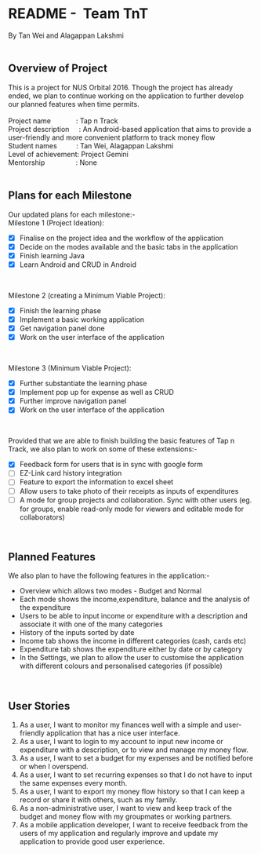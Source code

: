 **README -  Team TnT** <br/> 
==========================================
By Tan Wei and Alagappan Lakshmi <br/>
<br/>

**Overview of Project** <br/>
-------------------
This is a project for NUS Orbital 2016. Though the project has already ended, we plan to continue working on the application to further develop our planned features when time permits. <br/>
<br/>
Project name             : Tap n Track <br/>
Project description     : An Android-based application that aims to provide a user-friendly and more convenient platform to track money flow  <br/>
Student names          : Tan Wei, Alagappan Lakshmi  <br/>
Level of achievement: Project Gemini  <br/>
Mentorship                : None <br/>
<br/>

**Plans for each Milestone** <br/>
-------------------
Our updated plans for each milestone:- <br/>
Milestone 1 (Project Ideation): <br/>
- [x] Finalise on the project idea and the workflow of the application <br/>
- [x] Decide on the modes available and the basic tabs in the application <br/>
- [x] Finish learning Java <br/>
- [x] Learn Android and CRUD in Android <br/>
<br/>

Milestone 2 (creating a Minimum Viable Project): <br/>
- [x] Finish the learning phase <br/>
- [x] Implement a basic working application  <br/>
- [x] Get navigation panel done <br/>
- [x] Work on the user interface of the application <br/>
<br/>

Milestone 3 (Minimum Viable Project): <br/>
- [x] Further substantiate the learning phase <br/>
- [x] Implement pop up for expense as well as CRUD  <br/>
- [x] Further improve navigation panel <br/>
- [x] Work on the user interface of the application <br/>
<br/>

Provided that we are able to finish building the basic features of Tap n Track, we also plan to work on some of these extensions:- <br/>
- [x] Feedback form for users that is in sync with google form <br/>
- [ ] EZ-Link card history integration <br/>
- [ ] Feature to export the information to excel sheet <br/>
- [ ] Allow users to take photo of their receipts as inputs of expenditures <br/>
- [ ] A mode for group projects and collaboration. Sync with other users (eg. for groups, enable read-only mode for viewers and editable mode for collaborators) <br/>
<br/>

**Planned Features** <br/>
-------------------
We also plan to have the following features in the application:- <br/>
- Overview which allows two modes - Budget and Normal <br/>
- Each mode shows the income,expenditure, balance and the analysis of the expenditure <br/>
- Users to be able to input income or expenditure with a description and associate it with one of the many categories <br/>
- History of the inputs sorted by date <br/>
- Income tab shows the income in different categories (cash, cards etc) <br/>
- Expenditure tab shows the expenditure either by date or by category <br/>
- In the Settings, we plan to allow the user to customise the application with different colours and personalised categories (if possible) <br/>
<br/>

**User Stories** <br/>
-------------------
1. As a user, I want to monitor my finances well with a simple and user-friendly application that has a nice user interface.  <br/>
2. As a user, I want to login to my account to input new income or expenditure with a description, or to view and manage my money flow. <br/>
3. As a user, I want to set a budget for my expenses and be notified before or when I overspend. <br/>
4. As a user, I want to set recurring expenses so that I do not have to input the same expenses every month. <br/>
5. As a user, I want to export my money flow history so that I can keep a record or share it with others, such as my family. <br/>
6. As a non-administrative user, I want to view and keep track of the budget and money flow with my groupmates or working partners. <br/>
7. As a mobile application developer, I want to receive feedback from the users of my application and regularly improve and update my application to provide good user experience. <br/>

